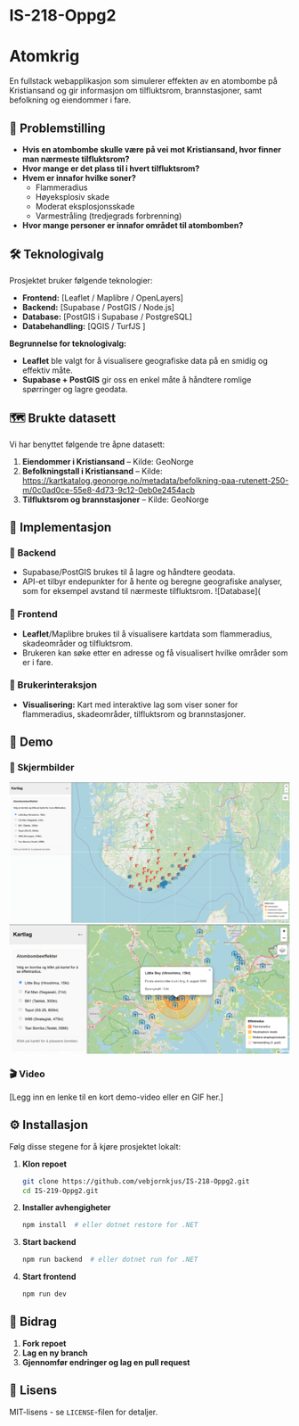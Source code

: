 # IS-218-Oppg2


# Atomkrig  
En fullstack webapplikasjon som simulerer effekten av en atombombe på Kristiansand og gir informasjon om tilfluktsrom, brannstasjoner, samt befolkning og eiendommer i fare.

## 📖 Problemstilling  
- **Hvis en atombombe skulle være på vei mot Kristiansand, hvor finner man nærmeste tilfluktsrom?**
- **Hvor mange er det plass til i hvert tilfluktsrom?**
- **Hvem er innafor hvilke soner?**
  - Flammeradius
  - Høyeksplosiv skade
  - Moderat eksplosjonsskade
  - Varmestråling (tredjegrads forbrenning)
- **Hvor mange personer er innafor området til atombomben?**

## 🛠 Teknologivalg  
Prosjektet bruker følgende teknologier:  
- **Frontend:** [Leaflet / Maplibre / OpenLayers]  
- **Backend:** [Supabase / PostGIS / Node.js]  
- **Database:** [PostGIS i Supabase / PostgreSQL]  
- **Databehandling:** [QGIS / TurfJS ]  

**Begrunnelse for teknologivalg:**  
- **Leaflet** ble valgt for å visualisere geografiske data på en smidig og effektiv måte.  
- **Supabase + PostGIS** gir oss en enkel måte å håndtere romlige spørringer og lagre geodata.

## 🗺 Brukte datasett  
Vi har benyttet følgende tre åpne datasett:  
1. **Eiendommer i Kristiansand** – Kilde: GeoNorge  
2. **Befolkningstall i Kristiansand** – Kilde: https://kartkatalog.geonorge.no/metadata/befolkning-paa-rutenett-250-m/0c0ad0ce-55e8-4d73-9c12-0eb0e2454acb 
3. **Tilfluktsrom og brannstasjoner** – Kilde: GeoNorge  

## 🚀 Implementasjon  
### 🔹 Backend  
- Supabase/PostGIS brukes til å lagre og håndtere geodata.  
- API-et tilbyr endepunkter for å hente og beregne geografiske analyser, som for eksempel avstand til nærmeste tilfluktsrom.
![Database](

### 🔹 Frontend  
- **Leaflet**/Maplibre brukes til å visualisere kartdata som flammeradius, skadeområder og tilfluktsrom.  
- Brukeren kan søke etter en adresse og få visualisert hvilke områder som er i fare.  

### 🔹 Brukerinteraksjon  
- **Visualisering:** Kart med interaktive lag som viser soner for flammeradius, skadeområder, tilfluktsrom og brannstasjoner.  


## 🎥 Demo  
### 📸 Skjermbilder
![Eksempelbilde 1](https://github.com/vebjornkjus/IS-218-Oppg2/blob/main/images/Screenshot%202025-03-03%20015625.png?raw=true)
![Eksempelbilde 2](https://github.com/vebjornkjus/IS-218-Oppg2/blob/main/images/Screenshot%202025-03-03%20123456.png?raw=true)

### 🎬 Video  
[Legg inn en lenke til en kort demo-video eller en GIF her.]  

## ⚙️ Installasjon  
Følg disse stegene for å kjøre prosjektet lokalt:  

1. **Klon repoet**  
   ```bash
   git clone https://github.com/vebjornkjus/IS-218-Oppg2.git
   cd IS-219-Oppg2.git
   ```
2. **Installer avhengigheter**  
   ```bash
   npm install  # eller dotnet restore for .NET
   ```
3. **Start backend**  
   ```bash
   npm run backend  # eller dotnet run for .NET
   ```
4. **Start frontend**  
   ```bash
   npm run dev
   ```

## 🤝 Bidrag  
1. **Fork repoet**  
2. **Lag en ny branch**  
3. **Gjennomfør endringer og lag en pull request**  

## 📜 Lisens  
MIT-lisens - se `LICENSE`-filen for detaljer.  
```
